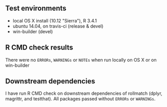 ## Test environments
* local OS X install (10.12 "Sierra"), R 3.4.1
* ubuntu 14.04, on travis-ci (release & devel) 
* win-builder (devel)

## R CMD check results
There were no `ERRORs`, `WARNINGs` or `NOTEs` when run locally on OS X or on win-builder

## Downstream dependencies
I have run R CMD check on downstream dependencies of rollmatch (dplyr, magrittr, and testthat). All packages passed without `ERRORs` or `WARNINGs`.